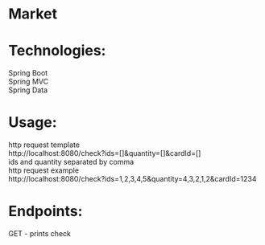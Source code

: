 # Market
# Technologies:
Spring Boot<br/>
Spring MVC<br/>
Spring Data<br/>
# Usage:
http request template <br/>
http://localhost:8080/check?ids=[]&quantity=[]&cardId=[]<br/>
ids and quantity separated by comma<br/>
http request example<br/>
http://localhost:8080/check?ids=1,2,3,4,5&quantity=4,3,2,1,2&cardId=1234<br/>
# Endpoints:
GET - prints check<br/>
